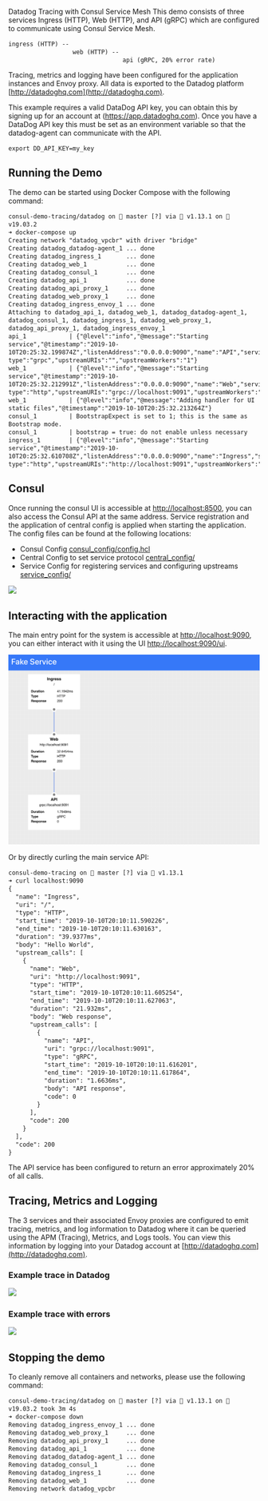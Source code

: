 Datadog Tracing with Consul Service Mesh
This demo consists of three services Ingress (HTTP), Web (HTTP), and API (gRPC)  which are configured to communicate using Consul Service Mesh. 

```
ingress (HTTP) --
                  web (HTTP) --
                                api (gRPC, 20% error rate)
```

Tracing, metrics and logging have been configured for the application instances and Envoy proxy. All data is exported to 
the Datadog platform [http://datadoghq.com](http://datadoghq.com).

This example requires a valid DataDog API key, you can obtain this by signing up for an account at (https://app.datadoghq.com). Once you have
a DataDog API key this must be set as an environment variable so that the datadog-agent can communicate with the API.

```
export DD_API_KEY=my_key
```

## Running the Demo
The demo can be started using Docker Compose with the following command:

```
consul-demo-tracing/datadog on  master [?] via 🐹 v1.13.1 on 🐳 v19.03.2
➜ docker-compose up
Creating network "datadog_vpcbr" with driver "bridge"
Creating datadog_datadog-agent_1 ... done
Creating datadog_ingress_1       ... done
Creating datadog_web_1           ... done
Creating datadog_consul_1        ... done
Creating datadog_api_1           ... done
Creating datadog_api_proxy_1     ... done
Creating datadog_web_proxy_1     ... done
Creating datadog_ingress_envoy_1 ... done
Attaching to datadog_api_1, datadog_web_1, datadog_datadog-agent_1, datadog_consul_1, datadog_ingress_1, datadog_web_proxy_1, datadog_api_proxy_1, datadog_ingress_envoy_1
api_1            | {"@level":"info","@message":"Starting service","@timestamp":"2019-10-10T20:25:32.199874Z","listenAddress":"0.0.0.0:9090","name":"API","service type":"grpc","upstreamURIs":"","upstreamWorkers":"1"}
web_1            | {"@level":"info","@message":"Starting service","@timestamp":"2019-10-10T20:25:32.212991Z","listenAddress":"0.0.0.0:9090","name":"Web","service type":"http","upstreamURIs":"grpc://localhost:9091","upstreamWorkers":"1"}
web_1            | {"@level":"info","@message":"Adding handler for UI static files","@timestamp":"2019-10-10T20:25:32.213264Z"}
consul_1         | BootstrapExpect is set to 1; this is the same as Bootstrap mode.
consul_1         | bootstrap = true: do not enable unless necessary
ingress_1        | {"@level":"info","@message":"Starting service","@timestamp":"2019-10-10T20:25:32.610708Z","listenAddress":"0.0.0.0:9090","name":"Ingress","service type":"http","upstreamURIs":"http://localhost:9091","upstreamWorkers":"1"}
```

## Consul
Once running the consul UI is accessible at [http://localhost:8500](http://localhost:8500), you can also access the Consul API at the same address.
Service registration and the application of central config is applied when starting the application. The config files
can be found at the following locations:
* Consul Config [consul_config/config.hcl](consul_config/config.hcl)
* Central Config to set service protocol [central_config/](central_config/)
* Service Config for registering services and configuring upstreams [service_config/](service_config/)

![](images/consul-ui.png)

## Interacting with the application
The main entry point for the system is accessible at [http://localhost:9090](http://localhost:9090), you can either 
interact with it using the UI [http://localhost:9090/ui](http://localhost:9090/ui).

![](images/fake-ui.png)

Or by directly curling the main service API:

```
consul-demo-tracing on  master [?] via 🐹 v1.13.1
➜ curl localhost:9090
{
  "name": "Ingress",
  "uri": "/",
  "type": "HTTP",
  "start_time": "2019-10-10T20:10:11.590226",
  "end_time": "2019-10-10T20:10:11.630163",
  "duration": "39.9377ms",
  "body": "Hello World",
  "upstream_calls": [
    {
      "name": "Web",
      "uri": "http://localhost:9091",
      "type": "HTTP",
      "start_time": "2019-10-10T20:10:11.605254",
      "end_time": "2019-10-10T20:10:11.627063",
      "duration": "21.932ms",
      "body": "Web response",
      "upstream_calls": [
        {
          "name": "API",
          "uri": "grpc://localhost:9091",
          "type": "gRPC",
          "start_time": "2019-10-10T20:10:11.616201",
          "end_time": "2019-10-10T20:10:11.617864",
          "duration": "1.6636ms",
          "body": "API response",
          "code": 0
        }
      ],
      "code": 200
    }
  ],
  "code": 200
}
```

The API service has been configured to return an error approximately 20% of all calls.

## Tracing, Metrics and Logging
The 3 services and their associated Envoy proxies are configured to emit tracing, metrics, and log information to Datadog
where it can be queried using the APM (Tracing), Metrics, and Logs tools. You can view this information by 
logging into your Datadog account at [http://datadoghq.com](http://datadoghq.com).

### Example trace in Datadog

![](trace.png)

### Example trace with errors

![](trace-with-error.png)

## Stopping the demo
To cleanly remove all containers and networks, please use the following command:

```
consul-demo-tracing/datadog on  master [?] via 🐹 v1.13.1 on 🐳 v19.03.2 took 3m 4s
➜ docker-compose down
Removing datadog_ingress_envoy_1 ... done
Removing datadog_web_proxy_1     ... done
Removing datadog_api_proxy_1     ... done
Removing datadog_api_1           ... done
Removing datadog_datadog-agent_1 ... done
Removing datadog_consul_1        ... done
Removing datadog_ingress_1       ... done
Removing datadog_web_1           ... done
Removing network datadog_vpcbr
```
